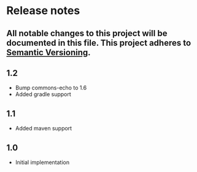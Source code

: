 # Release notes
All notable changes to this project will be documented in this file.
This project adheres to [Semantic Versioning](http://semver.org/).
---

## 1.2
- Bump commons-echo to 1.6
- Added gradle support

## 1.1
- Added maven support

## 1.0
- Initial implementation